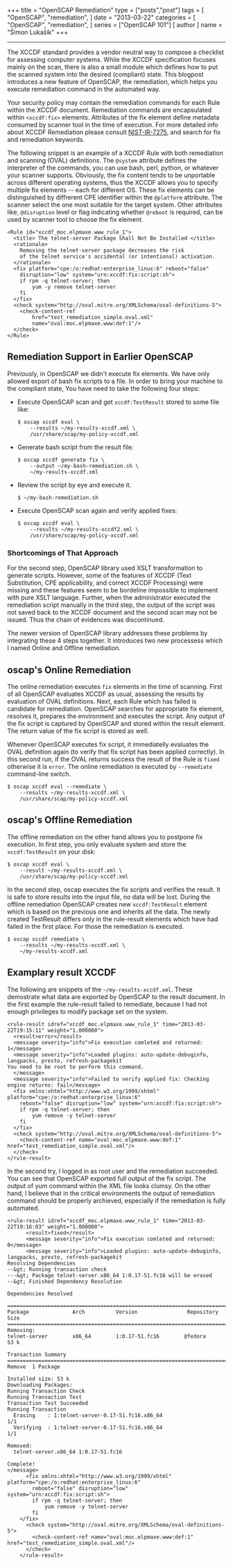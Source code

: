 +++
title = "OpenSCAP Remediation"
type = ["posts","post"]
tags = [
    "OpenSCAP",
    "remediation",
]
date = "2013-03-22"
categories = [
    "OpenSCAP",
    "remediation",
]
series = ["OpenSCAP 101"]
[ author ]
  name = "Šimon Lukašík"
+++

  ----

The XCCDF standard provides a vendor neutral way to compose a checklist for assessing computer systems. While the XCCDF specification focuses mainly on the scan, there is also a small module which defines how to put the scanned system into the desired (compliant) state. This blogpost introduces a new feature of OpenSCAP, the remediation, which helps you execute remediation command in the automated way.

Your security policy may contain the remediation commands for each Rule within the XCCDF document. Remediation commands are encapsulated within `<xccdf:fix>` elements. Attributes of the fix element define metadata consumed by scanner tool in the time of execution. For more detailed info about XCCDF Remediation please consult [NIST-IR-7275](http://csrc.nist.gov/publications/PubsNISTIRs.html#NIST-IR-7275-r4), and search for fix and remediation keywords.

The following snippet is an example of a XCCDF Rule with both remediation and scanning (OVAL) definitions. The `@system` attribute defines the interpreter of the commands, you can use bash, perl, python, or whatever your scanner supports. Obviously, the fix content tends to be unportable across different operating systems, thus the XCCDF allows you to specify multiple fix elements -- each for different OS. These fix elements can be distinguished by diffrerent CPE identifier within the `@platform` attribute. The scanner select the one most suitable for the target system. Other attributes like, `@disruption` level or flag indicating whether `@reboot` is required, can be used by scanner tool to choose the fix element.

    <Rule id="xccdf_moc.elpmaxe.www_rule_1">
      <title> The telnet-server Package Shall Not Be Installed </title>
      <rationale>
        Removing the telnet-server package decreases the risk
        of the telnet service's accidental (or intentional) activation.
      </rationale>
      <fix platform="cpe:/o:redhat:enterprise_linux:6" reboot="false"
        disruption="low" system="urn:xccdf:fix:script:sh">
        if rpm -q telnet-server; then
            yum -y remove telnet-server
        fi
      </fix>
      <check system="http://oval.mitre.org/XMLSchema/oval-definitions-5">
        <check-content-ref
            href="test_remediation_simple.oval.xml"
            name="oval:moc.elpmaxe.www:def:1"/>
      </check>
    </Rule>

## Remediation Support in Earlier OpenSCAP

Previously, in OpenSCAP we didn't execute fix elements. We have only allowed export of bash fix scripts to a file. In order to bring your machine to the compliant state, You have need to take the following four steps:

 - Execute OpenSCAP scan and get `xccdf:TestResult` stored to some file like:
    ```
    $ oscap xccdf eval \
        --results ~/my-results-xccdf.xml \
        /usr/share/scap/my-policy-xccdf.xml
    ```

 - Generate bash script from the result file:
    ```
    $ oscap xccdf generate fix \
        --output ~/my-bash-remediation.sh \
        ~/my-results-xccdf.xml
    ```

 - Review the script by eye and execute it.
    ```
    $ ~/my-bash-remediation.sh
    ```

 - Execute OpenSCAP scan again and verify applied fixes:
    ```
    $ oscap xccdf eval \
        --results ~/my-results-xccdf2.xml \
        /usr/share/scap/my-policy-xccdf.xml
    ```

### Shortcomings of That Approach
For the second step, OpenSCAP library used XSLT transformation to generate scripts. However, some of the features of XCCDF (Text Substitution, CPE applicability, and correct XCCDF Processing) were missing and these features seem to be bordeline impossible to implement with pure XSLT language. Further, when the administrator executed the remediation script manually in the third step, the output of the script was not saved back to the XCCDF document and the second scan may not be issued. Thus the chain of evidences was discontinued.

The newer version of OpenSCAP library addresses these problems by integrating these 4 steps together. It introduces two new processess which I named Online and Offline remediation.

## oscap's Online Remediation
The online remediation executes `fix` elements in the time of scanning. First of all OpenSCAP evaluates XCCDF as usual, assessing the results by evaluation of OVAL definitions. Next, each Rule which has failed is candidate for remediation. OpenSCAP searches for appropriate fix element, resolves it, prepares the environment and executes the script. Any output of the fix script is captured by OpenSCAP and stored within the result element. The return value of the fix script is stored as well.

Whenever OpenSCAP executes fix script, it immediatelly evaluates the OVAL definition again (to verify that fix script has been applied correctly). In this second run, if the OVAL returns success the result of the Rule is `fixed` otherwise it is `error`. The online remediation is executed by `--remediate` command-line switch.


    $ oscap xccdf eval --remediate \
        --results ~/my-results-xccdf.xml \
        /usr/share/scap/my-policy-xccdf.xml

## oscap's Offline Remediation
The offline remediation on the other hand allows you to postpone fix execution. In first step, you only evaluate system and store the `xccdf:TestResult` on your disk:

    $ oscap xccdf eval \
        --result ~/my-results-xccdf.xml \
        /usr/share/scap/my-policy-xccdf.xml

In the second step, oscap executes the fix scripts and verifies the result. It is safe to store results into the input file, no data will be lost. During the offline remediation OpenSCAP creates new `xccdf:TestResult` element which is based on the previous one and inherits all the data. The newly created TestResult differs only in the rule-result elements which have had failed in the first place. For those the remediation is executed.


    $ oscap xccdf remediate \
        --results ~/my-results-xccdf.xml \
        ~/my-results-xccdf.xml

## Examplary result XCCDF
The following are snippets of the `~/my-results-xccdf.xml`. These demostrate what data are exported by OpenSCAP to the result document. In the first example the rule-result failed to remediate, because I had not enough privileges to modify package set on the system.

```
<rule-result idref="xccdf_moc.elpmaxe.www_rule_1" time="2013-03-22T19:15:11" weight="1.000000">
  <result>error</result>
  <message severity="info">Fix execution comleted and returned: 1</message>
  <message severity="info">Loaded plugins: auto-update-debuginfo, langpacks, presto, refresh-packagekit
You need to be root to perform this command.
  </message>
  <message severity="info">Failed to verify applied fix: Checking engine returns: fail</message>
  <fix xmlns:xhtml="http://www.w3.org/1999/xhtml" platform="cpe:/o:redhat:enterprise_linux:6"
    reboot="false" disruption="low" system="urn:xccdf:fix:script:sh">
    if rpm -q telnet-server; then
        yum remove -y telnet-server
    fi
  </fix>
  <check system="http://oval.mitre.org/XMLSchema/oval-definitions-5">
    <check-content-ref name="oval:moc.elpmaxe.www:def:1" href="test_remediation_simple.oval.xml"/>
  </check>
</rule-result>
```

In the second try, I logged in as root user and the remediation succeeded. You can see that OpenSCAP exported full output of the fix script. The output of yum command within the XML file looks clumsy. On the other hand, I believe that in the critical environments the output of remediation command should be properly archieved, especially if the remediation is fully automated.

```
<rule-result idref="xccdf_moc.elpmaxe.www_rule_1" time="2013-03-22T19:16:03" weight="1.000000">
      <result>fixed</result>
      <message severity="info">Fix execution comleted and returned: 0</message>
      <message severity="info">Loaded plugins: auto-update-debuginfo, langpacks, presto, refresh-packagekit
Resolving Dependencies
--&gt; Running transaction check
---&gt; Package telnet-server.x86_64 1:0.17-51.fc16 will be erased
--&gt; Finished Dependency Resolution

Dependencies Resolved

================================================================================
Package              Arch          Version                Repository      Size
================================================================================
Removing:
telnet-server        x86_64        1:0.17-51.fc16        @fedora        53 k

Transaction Summary
================================================================================
Remove  1 Package

Installed size: 53 k
Downloading Packages:
Running Transaction Check
Running Transaction Test
Transaction Test Succeeded
Running Transaction
  Erasing    : 1:telnet-server-0.17-51.fc16.x86_64                          1/1
  Verifying  : 1:telnet-server-0.17-51.fc16.x86_64                          1/1

Removed:
  telnet-server.x86_64 1:0.17-51.fc16

Complete!
</message>
      <fix xmlns:xhtml="http://www.w3.org/1999/xhtml" platform="cpe:/o:redhat:enterprise_linux:6"
        reboot="false" disruption="low" system="urn:xccdf:fix:script:sh">
        if rpm -q telnet-server; then
            yum remove -y telnet-server
        fi
    </fix>
      <check system="http://oval.mitre.org/XMLSchema/oval-definitions-5">
        <check-content-ref name="oval:moc.elpmaxe.www:def:1" href="test_remediation_simple.oval.xml"/>
      </check>
    </rule-result>
```
